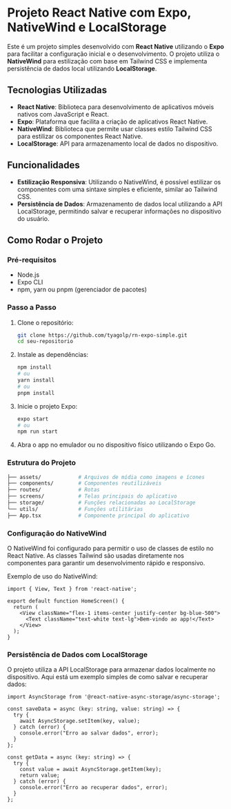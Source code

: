 # Projeto React Native com Expo, NativeWind e LocalStorage

Este é um projeto simples desenvolvido com **React Native** utilizando o **Expo** para facilitar a configuração inicial e o desenvolvimento. O projeto utiliza o **NativeWind** para estilização com base em Tailwind CSS e implementa persistência de dados local utilizando **LocalStorage**.

## Tecnologias Utilizadas

- **React Native**: Biblioteca para desenvolvimento de aplicativos móveis nativos com JavaScript e React.
- **Expo**: Plataforma que facilita a criação de aplicativos React Native.
- **NativeWind**: Biblioteca que permite usar classes estilo Tailwind CSS para estilizar os componentes React Native.
- **LocalStorage**: API para armazenamento local de dados no dispositivo.

## Funcionalidades

- **Estilização Responsiva**: Utilizando o NativeWind, é possível estilizar os componentes com uma sintaxe simples e eficiente, similar ao Tailwind CSS.
- **Persistência de Dados**: Armazenamento de dados local utilizando a API LocalStorage, permitindo salvar e recuperar informações no dispositivo do usuário.

## Como Rodar o Projeto

### Pré-requisitos

- Node.js
- Expo CLI
- npm, yarn ou pnpm (gerenciador de pacotes)

### Passo a Passo

1. Clone o repositório:
   ```bash
   git clone https://github.com/tyagolp/rn-expo-simple.git
   cd seu-repositorio
   ```

2. Instale as dependências:
   ```bash
   npm install
   # ou
   yarn install
   # ou
   pnpm install
   ```

3. Inicie o projeto Expo:
   ```bash
   expo start
   # ou
   npm run start
   ```

4. Abra o app no emulador ou no dispositivo físico utilizando o Expo Go.

### Estrutura do Projeto

```bash
├── assets/            # Arquivos de mídia como imagens e ícones
├── components/        # Componentes reutilizáveis
├── routes/            # Rotas
├── screens/           # Telas principais do aplicativo
├── storage/           # Funções relacionadas ao LocalStorage
└── utils/             # Funções utilitárias
├── App.tsx            # Componente principal do aplicativo
```

### Configuração do NativeWind

O NativeWind foi configurado para permitir o uso de classes de estilo no React Native. As classes Tailwind são usadas diretamente nos componentes para garantir um desenvolvimento rápido e responsivo.

Exemplo de uso do NativeWind:

```tsx
import { View, Text } from 'react-native';

export default function HomeScreen() {
  return (
    <View className="flex-1 items-center justify-center bg-blue-500">
      <Text className="text-white text-lg">Bem-vindo ao app!</Text>
    </View>
  );
}
```

### Persistência de Dados com LocalStorage

O projeto utiliza a API LocalStorage para armazenar dados localmente no dispositivo. Aqui está um exemplo simples de como salvar e recuperar dados:

```tsx
import AsyncStorage from '@react-native-async-storage/async-storage';

const saveData = async (key: string, value: string) => {
  try {
    await AsyncStorage.setItem(key, value);
  } catch (error) {
    console.error("Erro ao salvar dados", error);
  }
};

const getData = async (key: string) => {
  try {
    const value = await AsyncStorage.getItem(key);
    return value;
  } catch (error) {
    console.error("Erro ao recuperar dados", error);
  }
};
```